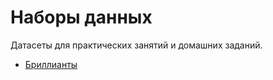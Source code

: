 # Наборы данных

Датасеты для практических занятий и домашних заданий.

- [Бриллианты](diamonds.csv)
